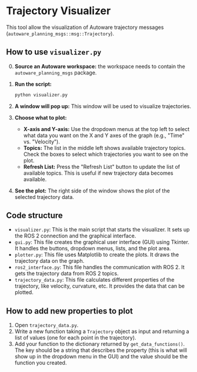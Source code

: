 # Trajectory Visualizer

This tool allow the visualization of Autoware trajectory messages (`autoware_planning_msgs::msg::Trajectory`).

## How to use `visualizer.py`

0. **Source an Autoware workspace:** the workspace needs to contain the `autoware_planning_msgs` package.
1. **Run the script:**

   ```bash
   python visualizer.py
   ```

2. **A window will pop up:** This window will be used to visualize trajectories.

3. **Choose what to plot:**
   - **X-axis and Y-axis:** Use the dropdown menus at the top left to select what data you want on the X and Y axes of the graph (e.g., "Time" vs. "Velocity").
   - **Topics:** The list in the middle left shows available trajectory topics. Check the boxes to select which trajectories you want to see on the plot.
   - **Refresh List:** Press the "Refresh List" button to update the list of available topics. This is useful if new trajectory data becomes available.

4. **See the plot:** The right side of the window shows the plot of the selected trajectory data.

## Code structure

- `visualizer.py`: This is the main script that starts the visualizer. It sets up the ROS 2 connection and the graphical interface.
- `gui.py`: This file creates the graphical user interface (GUI) using Tkinter. It handles the buttons, dropdown menus, lists, and the plot area.
- `plotter.py`: This file uses Matplotlib to create the plots. It draws the trajectory data on the graph.
- `ros2_interface.py`: This file handles the communication with ROS 2. It gets the trajectory data from ROS 2 topics.
- `trajectory_data.py`: This file calculates different properties of the trajectory, like velocity, curvature, etc. It provides the data that can be plotted.

## How to add new properties to plot

1. Open `trajectory_data.py`.
2. Write a new function taking a `Trajectory` object as input and returning a list of values (one for each point in the trajectory).
3. Add your function to the dictionary returned by `get_data_functions()`. The key should be a string that describes the property (this is what will show up in the dropdown menu in the GUI) and the value should be the function you created.
